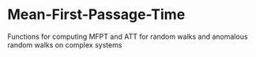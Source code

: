 # Mean-First-Passage-Time
Functions for computing MFPT and ATT for random walks and anomalous random walks on complex systems

